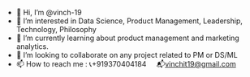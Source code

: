 - 👋 Hi, I’m @vinch-19
- 👀 I’m interested in Data Science, Product Management, Leadership, Technology, Philosophy
- 🌱 I’m currently learning about product management and marketing analytics.
- 💞️ I’m looking to collaborate on any project related to PM or DS/ML
- 📫 How to reach me : 📞+919370404184 &nbsp; &nbsp; 📬vinchit19@gmail.com

<!---
vinch-19/vinch-19 is a ✨ special ✨ repository because its `README.md` (this file) appears on your GitHub profile.
You can click the Preview link to take a look at your changes.
--->
